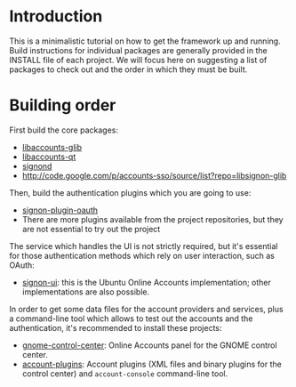 # Introduction #

This is a minimalistic tutorial on how to get the framework up and running. Build instructions for individual packages are generally provided in the INSTALL file of each project. We will focus here on suggesting a list of packages to check out and the order in which they must be built.

# Building order #

First build the core packages:
  * [libaccounts-glib](http://code.google.com/p/accounts-sso/source/list?repo=libaccounts-glib)
  * [libaccounts-qt](http://code.google.com/p/accounts-sso/source/list?repo=libaccounts-qt)
  * [signond](http://code.google.com/p/accounts-sso/source/list?repo=signond)
  * http://code.google.com/p/accounts-sso/source/list?repo=libsignon-glib

Then, build the authentication plugins which you are going to use:
  * [signon-plugin-oauth](http://code.google.com/p/accounts-sso/source/list?repo=signon-plugin-oauth2)
  * There are more plugins available from the project repositories, but they are not essential to try out the project

The service which handles the UI is not strictly required, but it's essential for those authentication methods which rely on user interaction, such as OAuth:
  * [signon-ui](https://launchpad.net/online-accounts-signon-ui): this is the Ubuntu Online Accounts implementation; other implementations are also possible.

In order to get some data files for the account providers and services, plus a command-line tool which allows to test out the accounts and the authentication, it's recommended to install these projects:
  * [gnome-control-center](https://launchpad.net/online-accounts-gnome-control-center): Online Accounts panel for the GNOME control center.
  * [account-plugins](https://launchpad.net/online-accounts-account-plugins): Account plugins (XML files and binary plugins for the control center) and `account-console` command-line tool.